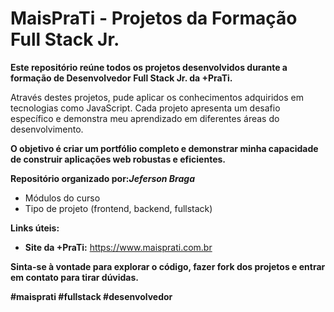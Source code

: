 # MaisPraTi - Projetos da Formação Full Stack Jr.

**Este repositório reúne todos os projetos desenvolvidos durante a formação de Desenvolvedor Full Stack Jr. da +PraTi.**

Através destes projetos, pude aplicar os conhecimentos adquiridos em tecnologias como JavaScript. Cada projeto apresenta um desafio específico e demonstra meu aprendizado em diferentes áreas do desenvolvimento.

**O objetivo é criar um portfólio completo e demonstrar minha capacidade de construir aplicações web robustas e eficientes.**

**Repositório organizado por:_Jeferson Braga_**
* Módulos do curso
* Tipo de projeto (frontend, backend, fullstack)

**Links úteis:**
* **Site da +PraTi:** https://www.maisprati.com.br

**Sinta-se à vontade para explorar o código, fazer fork dos projetos e entrar em contato para tirar dúvidas.**

**#maisprati #fullstack #desenvolvedor**